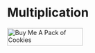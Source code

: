 # Multiplication

<a href="https://www.buymeacoffee.com/soyabnandhla" target="_blank"><img src="https://cdn.buymeacoffee.com/buttons/default-blue.png" alt="Buy Me A Pack of Cookies" height="41" width="174"></a>
